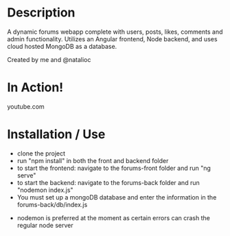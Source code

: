 # Description

A dynamic forums webapp complete with users, posts, likes, comments and admin functionality. Utilizes an Angular frontend, Node backend, and uses cloud hosted MongoDB as a database.

Created by me and @natalioc

# In Action!
youtube.com

# Installation / Use
- clone the project
- run "npm install" in both the front and backend folder
- to start the frontend: navigate to the forums-front folder and run "ng serve"
- to start the backend: navigate to the forums-back folder and run "nodemon index.js" 
- You must set up a mongoDB database and enter the information in the forums-back/db/index.js

* nodemon is preferred at the moment as certain errors can crash the regular node server

